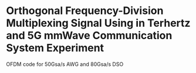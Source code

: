 # Orthogonal Frequency-Division Multiplexing Signal Using in Terhertz and 5G mmWave Communication System Experiment
OFDM code for 50Gsa/s AWG and 80Gsa/s DSO
